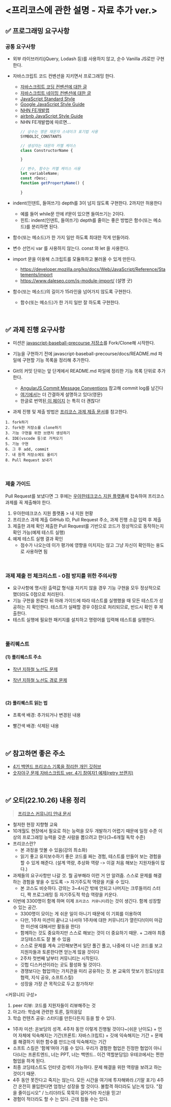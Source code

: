 # <프리코스에 관한 설명 - 자료 추가 ver.>
## ✅ 프로그래밍 요구사항
### 공통 요구사항
- 외부 라이브러리(jQuery, Lodash 등)를 사용하지 않고, 순수 Vanilla JS로만 구현한다.

- 자바스크립트 코드 컨벤션을 지키면서 프로그래밍 한다.
  - <a href='https://velog.io/@cada/%EC%9E%90%EB%B0%94%EC%8A%A4%ED%81%AC%EB%A6%BD%ED%8A%B8-%EC%BD%94%EB%94%A9-%EB%B0%8F-%EB%84%A4%EC%9D%B4%EB%B0%8D-%EC%BB%A8%EB%B2%A4%EC%85%98-1%ED%8E%B8'>자바스크립트 코딩 컨벤션에 대한 글</a>
  - <a href='https://velog.io/@cada/%EC%9E%90%EB%B0%94%EC%8A%A4%ED%81%AC%EB%A6%BD%ED%8A%B8-%EC%8A%A4%ED%83%80%EC%9D%BC-%EA%B0%80%EC%9D%B4%EB%93%9C-%EB%84%A4%EC%9D%B4%EB%B0%8D-%EC%BB%A8%EB%B2%A4%EC%85%98-%ED%8E%B8'>자바스크립트 네이밍 컨벤션에 대한 글</a>
  - <a href='https://standardjs.com/'>JavaScript Standard Style</a>
  - <a href='https://google.github.io/styleguide/jsguide.html'>Google JavaScript Style Guide</a>
  - <a href='https://ui.toast.com/fe-guide/ko_CODING-CONVENTION'>NHN FE개발랩</a>
  - <a href='https://github.com/airbnb/javascript'>airbnb JavaScript Style Guide</a>
  - NHN FE개발랩에 따르면...
    ```javascript
    // 상수는 영문 재문자 스네이크 표기법 사용
    SYMBOLIC_CONSTANTS

    // 생성자는 대문자 카멜 케이스
    class ConstructorName {

    }

    // 변수, 함수는 카멜 케이스 사용
    let variableName;
    const rDesc;
    function getPropertyName() {
      
    }
    ```

- indent(인덴트, 들여쓰기) depth를 3이 넘지 않도록 구현한다. 2까지만 허용한다
  - 예를 들어 while문 안에 if문이 있으면 들여쓰기는 2이다.
  - 힌트: indent(인덴트, 들여쓰기) depth를 줄이는 좋은 방법은 함수(또는 메소드)를 분리하면 된다.

- 함수(또는 메소드)가 한 가지 일만 하도록 최대한 작게 만들어라.

- 변수 선언시 var 를 사용하지 않는다. const 와 let 을 사용한다.

- import 문을 이용해 스크립트를 모듈화하고 불러올 수 있게 만든다.
  - https://developer.mozilla.org/ko/docs/Web/JavaScript/Reference/Statements/import
  - https://www.daleseo.com/js-module-import/ (설명 굿)
- 함수(또는 메소드)의 길이가 15라인을 넘어가지 않도록 구현한다.
  - 함수(또는 메소드)가 한 가지 일만 잘 하도록 구현한다.

<br>

## ✅ 과제 진행 요구사항
- 미션은 <a href='https://github.com/woowacourse/javascript-baseball-precourse/'>javascript-baseball-precourse 저장소</a>를 Fork/Clone해 시작한다.

- 기능을 구현하기 전에 javascript-baseball-precourse/docs/README.md 파일에 구현할 기능 목록을 정리해 추가한다.

- Git의 커밋 단위는 앞 단계에서 README.md 파일에 정리한 기능 목록 단위로 추가한다.
  - <a href='https://gist.github.com/stephenparish/9941e89d80e2bc58a153'>AngularJS Commit Message Conventions</a> 참고해 commit log를 남긴다
  - <a href='https://gist.github.com/joshbuchea/6f47e86d2510bce28f8e7f42ae84c716'>여기에서</a>는 더 간결하게 설명하고 있다(영문)
  - 한글로 번역된<a href='https://www.conventionalcommits.org/ko/v1.0.0/'> 이 페이지</a> 는 특히 더 괜찮다!

- 과제 진행 및 제출 방법은 <a href='https://github.com/woowacourse/woowacourse-docs/tree/main/precourse'>프리코스 과제 제출 문서</a>를 참고한다.
```
1. fork하기
2. fork한 저장소를 clone하기
3. 기능 구현을 위한 브랜치 생성하기
4. IDE(vscode 등)로 가져오기
5. 기능 구현
6. 그 후 add, commit
7. 내 원격 저장소에도 올리기 
8. Pull Request 보내기
```

<br>

### 제출 가이드
Pull Request를 보냈다면 그 후에는 <a href='https://apply.techcourse.co.kr/'>우아한테크코스 지원 플랫폼</a>에 접속하여 프리코스 과제를 꼭 제출해야 한다.

1. 우아한테크코스 지원 플랫폼 > 내 지원 현황
2. 프리코스 과제 제출
  GitHub ID, Pull Request 주소, 과제 진행 소감 입력 후 제출
3. 제출한 과제 확인 
  제출한 Pull Request를 기반으로 코드가 정상적으로 동작하는지 확인 가능(예제 테스트 실행)
4. 예제 테스트 실행 결과 확인
    - 점수가 나오는데 이가 평가에 영향을 미치지는 않고 그냥 자신이 확인하는 용도로 사용하면 됨

<br>

### 과제 제출 전 체크리스트 - 0점 방지를 위한 주의사항
- 요구사항에 명시된 출력값 형식을 지키지 않을 경우 기능 구현을 모두 정상적으로 했더라도 0점으로 처리된다.
- 기능 구현을 완료한 뒤 아래 가이드에 따라 테스트를 실행했을 때 모든 테스트가 성공하는 지 확인한다. 테스트가 실패할 경우 0점으로 처리되므로, 반드시 확인 후 제출한다.
- 테스트 실행에 필요한 패키지를 설치하고 명령어를 입력해 테스트를 실행한다.

<br>

### 풀리퀘스트
#### (1) 풀리퀘스트 주소

- <a href='https://github.com/woowacourse/javascript-subway-map-precourse/pulls'>작년 지하철 노선도 문제</a>

- <a href='https://github.com/woowacourse/javascript-subway-path-precourse/pulls'>작년 지하철 노선도 경로 문제</a>

<br>

#### (2) 풀리퀘스트 읽는 법
- 초록색 배경: 추가되거나 변경된 내용 

- 빨간색 배경: 삭제된 내용


<br>

## ✅ 참고하면 좋은 주소
- <a href='https://github.com/Seongwon97/woowa_precourse_record'>4기 백엔드 프리코스 기록을 정리한 개인 깃허브</a>
- <a href='https://github.com/NaRae-tech/javascript-baseball-precourse/tree/baseballGame'>숫자야구 문제 자바스크립트 ver. 4기 참여자1 예제(retry 브랜치)</a> 

<br>

## ✅ 오티(22.10.26) 내용 정리
> <a href='https://github.com/woowacourse/woowacourse-docs/tree/main/precourse/community'>프리코스 커뮤니티 안내 문서</a>
- 철저한 현장 지향형 교육
- 10개월도 현장에서 필요로 하는 능력을 모두 개발하기 어렵기 때문에 일정 수준 이상의 프로그래밍 능력을 갖춘 사람을 뽑으려고 한다(3~6개월 독학 수준)
- 프리코스란? 
  - 본 과정을 맛볼 수 있음(강의 최소화) 
  - 읽기 좋고 유지보수하기 좋은 코드를 짜는 경험, 테스트를 만들어 보는 경험을 할 수 있게 해준다. (설계 역량, 추상화 역량 -> 이걸 처음 해보는 지원자들이 많다.)
- 과제들의 요구사항만 나갈 것. 뭘 공부해라 이런 거 안 알려줌. 스스로 문제를 해결하는 경험을 쌓을 수 있도록 -> 자기주도적 역량을 키울 수 있다.
  - 본 코스도 비슷하다. 강의는 3~4시간 밖에 안되고 나머지는 크루들끼리 스터디, 짝 프로그래밍 등 자기주도적 학습 역량을 키운다.
- 이번에 3300명이 함께 하며 이제 `프리코스 커뮤니티`라는 것이 생긴다. 함께 성장할 수 있는 공간. 
  - 3300명이 모이는 게 쉬운 일이 아니기 때문에 이 기회를 이용하여
  - 다만, 1주차 미션이 끝나고 나서야 1주차에 대한 커뮤니티가 열린다!(이미 마감한 미션에 대해서만 활동을 한다)
  - 함께하는 것도 중요하지만 스스로 해보는 것이 더 중요하기 때문. + 그래야 최종 코딩테스트도 잘 볼 수 있음
  - 스스로 문제를 계속 고민해보면서 일단 풀긴 풀고, 나중에 더 나은 코드를 보고 지원자들과 토론한다면 얻는게 많을 것이다
  - 2주차 첫번째 날부터 커뮤니티는 시작된다.
  - 깃헙 디스커션이라는 곳도 활성화 될 것이다.
  - 경쟁보다는 협업!하는 가치관을 미리 공유하는 것. 본 교육의 맛보기 정도!(상호 협력, 지식 공유, 소프트스킬)
  - 성장을 가장 큰 목적으로 두고 참가하자!

 <커뮤니티 구성>
 1. peer 리뷰: 코드를 지원자들이 리뷰해주는 것
 2. 아고라: 학습에 관련한 토론, 질의응답
 3. 학습 컨텐츠 공유: 스터디를 만든다든지 등을 할 수 있다.

- 1주차 미션: 온보딩의 성격. 4주차 동안 이렇게 진행될 것이다~(쉬운 난이도) + 언어 자체에 익숙해지는 기간(프론트: 자바스크립트) + 깃에 익숙해지는 기간 + 문제를 해결하기 위한 함수를 만드는데 익숙해지는 기간
- 소프트 스킬은 '함께'여야 기를 수 있다. 우리가 경험한 협업은 진정한 협업이 아니다(너는 프론트엔드, 너는 PPT, 너는 백엔드.. 이건 역할분담임) 우테코에서는 찐한 협업을 하게 된다.
- 최종 코딩테스트도 인터넷 검색이 가능하다. 문제 해결을 위한 역량을 보려고 하는 것이기 때문.
- 4주 동안 못잔다고 죽지는 않는다. 모든 시간을 여기에 투자해봐라.(기말 포기) 4주간 온전히 몰입한다면 엄청난 성장을 할 것이다. 불합격 하더라도 남는게 있다. "잠을 줄이십시오" / 느리더라도 묵묵히 걸어가라 자신을 믿고!
- 경험이 적더라도 할 수 는 있다. 근데 힘들 수는 있다.
